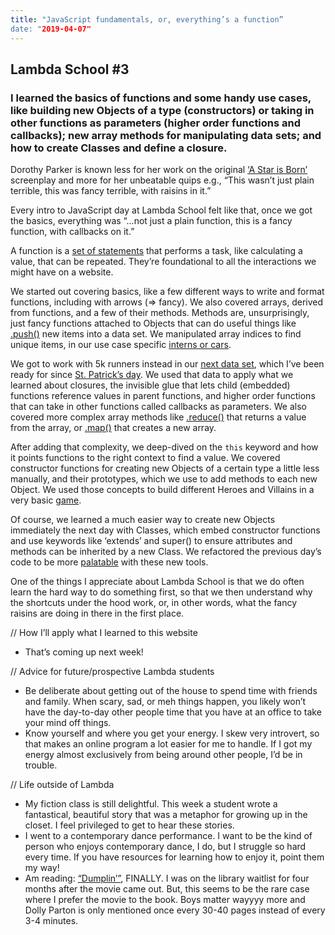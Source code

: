 ```yaml
---
title: "JavaScript fundamentals, or, everything’s a function” 
date: "2019-04-07"
---
```


## Lambda School #3 
### I learned the basics of functions and some handy use cases, like building new Objects of a type (constructors) or taking in other functions as parameters (higher order functions and callbacks); new array methods for manipulating data sets; and how to create Classes and define a closure. 

Dorothy Parker is known less for her work on the original [‘A Star is Born’](https://en.wikipedia.org/wiki/A_Star_Is_Born_(1937_film)) screenplay and more for her unbeatable quips e.g., “This wasn’t just plain terrible, this was fancy terrible, with raisins in it.” 

Every intro to JavaScript day at Lambda School felt like that, once we got the basics, everything was “...not just a plain function, this is a fancy function, with callbacks on it.” 

A function is a [set of statements](https://developer.mozilla.org/en-US/docs/Web/JavaScript/Guide/Functions) that performs a task, like calculating a value, that can be repeated. They’re foundational to all the interactions we might have on a website. 

We started out covering basics, like a few different ways to write and format functions, including with arrows (=> fancy). We also covered arrays, derived from functions, and a few of their methods. Methods are, unsurprisingly, just fancy functions attached to Objects that can do useful things like [.push()](https://developer.mozilla.org/en-US/docs/Web/JavaScript/Reference/Global_Objects/Array/push) new items into a data set. We manipulated array indices to find unique items, in our use case specific [interns or cars](https://github.com/kimberleejohnson/JavaScript-I). 

We got to work with 5k runners instead in our [next data set](https://github.com/kimberleejohnson/JavaScript-II), which I’ve been ready for since [St. Patrick’s day](https://twitter.com/kimeejohnson/status/1113307991472840705). We used that data to apply what we learned about closures, the invisible glue that lets child (embedded) functions reference values in parent functions, and higher order functions that can take in other functions called callbacks as parameters. We also covered more complex array methods like [.reduce()](https://developer.mozilla.org/en-US/docs/Web/JavaScript/Reference/Global_Objects/Array/Reduce) that returns a value from the array, or [.map()](https://developer.mozilla.org/en-US/docs/Web/JavaScript/Reference/Global_Objects/Array/map) that creates a new array. 

After adding that complexity, we deep-dived on the `this` keyword and how it points functions to the right context to find a value. We covered constructor functions for creating new Objects of a certain type a little less manually, and their prototypes, which we use to add methods to each new Object. We used those concepts to build different Heroes and Villains in a very basic [game](https://github.com/kimberleejohnson/JavaScript-III). 

Of course, we learned a much easier way to create new Objects immediately the next day with Classes, which embed constructor functions and use keywords like ‘extends’ and super() to ensure attributes and methods can be inherited by a new Class. We refactored the previous day’s code to be more [palatable](https://github.com/kimberleejohnson/JavaScript-IV) with these new tools. 

One of the things I appreciate about Lambda School is that we do often learn the hard way to do something first, so that we then understand why the shortcuts under the hood work, or, in other words, what the fancy raisins are doing in there in the first place. 

// How I’ll apply what I learned to this website 
- That’s coming up next week! 

// Advice for future/prospective Lambda students 
- Be deliberate about getting out of the house to spend time with friends and family. When scary, sad, or meh things happen, you likely won’t have the day-to-day other people time that you have at an office to take your mind off things. 
- Know yourself and where you get your energy. I skew very introvert, so that makes an online program a lot easier for me to handle. If I got my energy almost exclusively from being around other people, I’d be in trouble. 

// Life outside of Lambda 
- My fiction class is still delightful. This week a student wrote a fantastical, beautiful story that was a metaphor for growing up in the closet. I feel privileged to get to hear these stories. 
- I went to a contemporary dance performance. I want to be the kind of person who enjoys contemporary dance, I do, but I struggle so hard every time. If you have resources for learning how to enjoy it, point them my way! 
- Am reading: [“Dumplin’”](http://juliemurphywrites.com/dumplin/), FINALLY. I was on the library waitlist for four months after the movie came out. But, this seems to be the rare case where I prefer the movie to the book. Boys matter wayyyy more and Dolly Parton is only mentioned once every 30-40 pages instead of every 3-4 minutes. 
